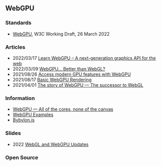 ## WebGPU


### Standards
- [WebGPU](https://www.w3.org/TR/webgpu/), W3C Working Draft, 26 March 2022



### Articles
- 2022/03/17 [Learn WebGPU – A next-generation graphics API for the web](https://www.freecodecamp.org/news/learn-webgpu-a-next-generation-graphics-api-for-the-web/)
- 2022/03/09 [WebGPU... Better than WebGL?](https://hackaday.com/2022/03/09/webgpu-better-than-webgl/)
- 2021/08/26 [Access modern GPU features with WebGPU](https://web.dev/gpu/)
- 2021/08/17 [Basic WebGPU Rendering](https://dev.to/ndesmic/basic-webgpu-rendering-2kob)
- 2021/04/01 [The story of WebGPU — The successor to WebGL](https://eytanmanor.medium.com/the-story-of-webgpu-the-successor-to-webgl-bf5f74bc036a)


### Information
- [WebGPU — All of the cores, none of the canvas](https://surma.dev/things/webgpu/)
- [WebGPU Examples](https://kitware.github.io/vtk-js/docs/develop_webgpu.html)
- [Bybylon.js](https://www.babylonjs.com/)


### Slides
- 2022 [WebGL and WebGPU Updates](https://www.khronos.org/assets/uploads/developers/presentations/WebGL_%2B_WebGPU_Updates_Jan_22.pdf)



### Open Source


